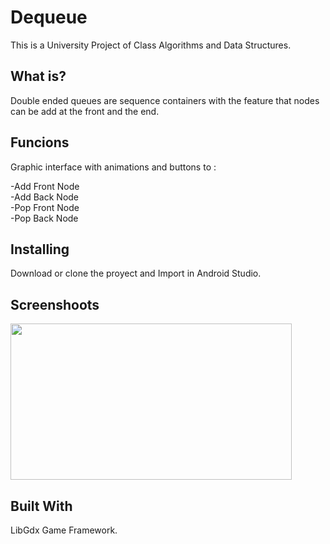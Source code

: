 

# Dequeue
This is a University Project of Class Algorithms and Data Structures.

## What is?
Double ended queues are sequence containers with the feature that nodes can be add at the front and the end. 

## Funcions

Graphic interface with animations and buttons to : 

-Add Front Node                                                                                                  
-Add Back Node      
-Pop Front Node                               
-Pop Back Node                            

## Installing

Download or clone the proyect and Import in Android Studio.

## Screenshoots

<img src="https://raw.githubusercontent.com/salvadordeveloper/https://github.com/salvadordeveloper/Dequeue/master/screenshots/img.png" width="450" height="250" />

## Built With

LibGdx Game Framework.
